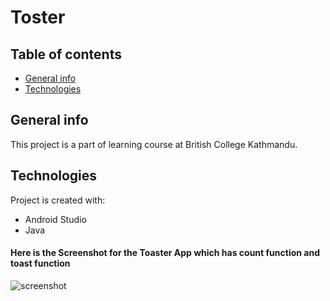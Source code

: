 # Toster
## Table of contents
* [General info](#general-info)
* [Technologies](#technologies)


## General info
This project is a part of learning course at British College Kathmandu.
	
## Technologies
Project is created with:
* Android Studio
* Java
	
#### Here is the Screenshot for the Toaster App which has count function and toast function
![screenshot](../master/toster.png)
